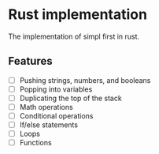 # Rust implementation

The implementation of simpl first in rust.

## Features

- [ ] Pushing strings, numbers, and booleans
- [ ] Popping into variables
- [ ] Duplicating the top of the stack
- [ ] Math operations
- [ ] Conditional operations
- [ ] If/else statements
- [ ] Loops
- [ ] Functions
